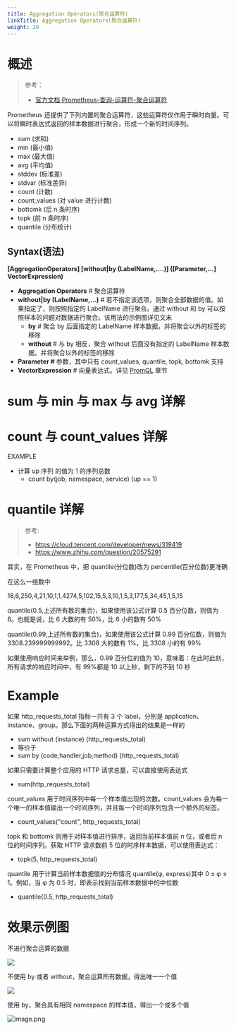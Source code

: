 ```yaml
---
title: Aggregation Operators(聚合运算符)
linkTitle: Aggregation Operators(聚合运算符)
weight: 20
---
```


# 概述

> 参考：
>
> - [官方文档,Prometheus-查询-运算符-聚合运算符](https://prometheus.io/docs/prometheus/latest/querying/operators/#aggregation-operators)

Prometheus 还提供了下列内置的聚合运算符，这些运算符仅作用于瞬时向量。可以将瞬时表达式返回的样本数据进行聚合，形成一个新的时间序列。

- sum (求和)
- min (最小值)
- max (最大值)
- avg (平均值)
- stddev (标准差)
- stdvar (标准差异)
- count (计数)
- count_values (对 value 进行计数)
- bottomk (后 n 条时序)
- topk (前 n 条时序)
- quantile (分布统计)

## Syntax(语法)

**\[AggregationOperators] \[without|by (LabelName,....)] (\[Parameter,...] VectorExpression)**

- **Aggregation Operators** # 聚合运算符
- **without|by (LabelName,...)** # 若不指定该选项，则聚合全部数据的值。如果指定了，则按照指定的 LabelName 进行聚合。通过 without 和 by 可以按照样本的问题对数据进行聚合。该用法的示例图详见文末
  - **by** # 聚合 by 后面指定的 LabelName 样本数据，并将聚合以外的标签的移除
  - **without** # 与 by 相反，聚合 without 后面没有指定的 LabelName 样本数据。并将聚合以外的标签的移除
- **Parameter #** 参数，其中只有 count_values, quantile, topk, bottomk 支持
- **VectorExpression** # 向量表达式。详见 [PromQL](/docs/6.可观测性/Metrics/Prometheus/PromQL/PromQL.md) 章节

# sum 与 min 与 max 与 avg 详解

# count 与 count_values 详解

EXAMPLE

- 计算 up 序列 的值为 1 的序列总数
  - count by(job, namespace, service) (up == 1)

# quantile 详解

> 参考:
>
> - https://cloud.tencent.com/developer/news/319419
> - https://www.zhihu.com/question/20575291

其实，在 Prometheus 中，把 quantile(分位数)改为 percentile(百分位数)更准确

在这么一组数中

18,6,250,4,21,10,1,1,4274,5,102,15,5,3,10,1,5,3,177,5,34,45,1,5,15

quantile(0.5,上述所有数的集合)，如果使用该公式计算 0.5 百分位数，则值为 6。也就是说，比 6 大数的有 50%，比 6 小的数有 50%

quantile(0.99,上述所有数的集合)，如果使用该公式计算 0.99 百分位数，则值为 3308.239999999992。比 3308 大的数有 1%，比 3308 小的有 99%

如果使用响应时间来举例，那么，0.99 百分位的值为 10，意味着：在此时此刻，所有请求的响应时间中，有 99%都是 10 以上秒，剩下的不到 10 秒

# Example

如果 http_requests_total 指标一共有 3 个 label，分别是 application、instance、group。那么下面的两种运算方式得出的结果是一样的

- sum without (instance) (http_requests_total)
- 等价于
- sum by (code,handler,job,method) (http_requests_total)

如果只需要计算整个应用的 HTTP 请求总量，可以直接使用表达式

- sum(http_requests_total)

count_values 用于时间序列中每一个样本值出现的次数。count_values 会为每一个唯一的样本值输出一个时间序列，并且每一个时间序列包含一个额外的标签。

- count_values("count", http_requests_total)

topk 和 bottomk 则用于对样本值进行排序，返回当前样本值前 n 位，或者后 n 位的时间序列。获取 HTTP 请求数前 5 位的时序样本数据，可以使用表达式：

- topk(5, http_requests_total)

quantile 用于计算当前样本数据值的分布情况 quantile(φ, express)其中 0 ≤ φ ≤ 1。例如，当 φ 为 0.5 时，即表示找到当前样本数据中的中位数

- quantile(0.5, http_requests_total)

# 效果示例图

不进行聚合运算的数据

![](https://notes-learning.oss-cn-beijing.aliyuncs.com/fybu67/1616069162982-ceaed866-8e18-4a11-ba5b-a248b397ef1d.jpeg)

不使用 by 或者 without，聚合运算所有数据，得出唯一一个值

![](https://notes-learning.oss-cn-beijing.aliyuncs.com/fybu67/1616069162971-82c3f7c8-4fd3-4e75-be31-b7c41e43b2d5.jpeg)

使用 by，聚合具有相同 namespace 的样本值，得出一个或多个值

![image.png](https://notes-learning.oss-cn-beijing.aliyuncs.com/fybu67/1660618023658-45664731-5ddb-455f-8a7b-42ad1c3c3dfa.png)
